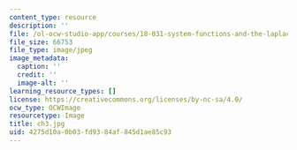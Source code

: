 ```yaml
---
content_type: resource
description: ''
file: /ol-ocw-studio-app/courses/18-031-system-functions-and-the-laplace-transform-spring-2019/4275d10a0b03fd9384af845d1ae85c93_ch3.jpg
file_size: 66753
file_type: image/jpeg
image_metadata:
  caption: ''
  credit: ''
  image-alt: ''
learning_resource_types: []
license: https://creativecommons.org/licenses/by-nc-sa/4.0/
ocw_type: OCWImage
resourcetype: Image
title: ch3.jpg
uid: 4275d10a-0b03-fd93-84af-845d1ae85c93
---
```

